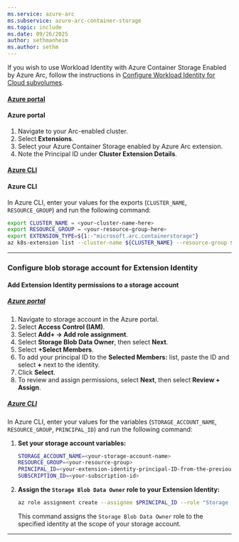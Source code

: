 ```yaml
---
ms.service: azure-arc
ms.subservice: azure-arc-container-storage
ms.topic: include
ms.date: 09/26/2025
author: sethmanheim
ms.author: sethm
---
```


If you wish to use Workload Identity with Azure Container Storage Enabled by Azure Arc, follow the instructions in [Configure Workload Identity for Cloud subvolumes](../howto-configure-workload-identity.md).

#### [Azure portal](#tab/portal)

#### Azure portal

1. Navigate to your Arc-enabled cluster.
1. Select **Extensions**.
1. Select your Azure Container Storage enabled by Azure Arc extension.
1. Note the Principal ID under **Cluster Extension Details**.
  
#### [Azure CLI](#tab/cli)

#### Azure CLI

In Azure CLI, enter your values for the exports (`CLUSTER_NAME`, `RESOURCE_GROUP`) and run the following command:

```bash
export CLUSTER_NAME = <your-cluster-name-here>
export RESOURCE_GROUP = <your-resource-group-here>
export EXTENSION_TYPE=${1:-"microsoft.arc.containerstorage"}
az k8s-extension list --cluster-name ${CLUSTER_NAME} --resource-group ${RESOURCE_GROUP} --cluster-type connectedClusters | jq --arg extType ${EXTENSION_TYPE} 'map(select(.extensionType == $extType)) | .[] | .identity.principalId' -r
```

---

### Configure blob storage account for Extension Identity

#### Add Extension Identity permissions to a storage account

##### [Azure portal](#tab/portal)

1. Navigate to storage account in the Azure portal.
1. Select **Access Control (IAM)**.
1. Select **Add+ -> Add role assignment**.
1. Select **Storage Blob Data Owner**, then select **Next**.
1. Select **+Select Members**.
1. To add your principal ID to the **Selected Members:** list, paste the ID and select **+** next to the identity.
1. Click **Select**.
1. To review and assign permissions, select **Next**, then select **Review + Assign**.

##### [Azure CLI](#tab/cli)

In Azure CLI, enter your values for the variables (`STORAGE_ACCOUNT_NAME`, `RESOURCE_GROUP`, `PRINCIPAL_ID`) and run the following command:

1. **Set your storage account variables:**  
   ```sh
   STORAGE_ACCOUNT_NAME=<your-storage-account-name>
   RESOURCE_GROUP=<your-resource-group>
   PRINCIPAL_ID=<your-extension-identity-principal-ID-from-the-previous-section>
   SUBSCRIPTION_ID=<your-subscription-id>
   ```

2. **Assign the `Storage Blob Data Owner` role to your Extension Identity:**  
   ```sh
   az role assignment create --assignee $PRINCIPAL_ID --role "Storage Blob Data Owner" --scope /subscriptions/$SUBSCRIPTION_ID/resourceGroups/$RESOURCE_GROUP/providers/Microsoft.Storage/storageAccounts/$STORAGE_ACCOUNT_NAME
   ```

   This command assigns the `Storage Blob Data Owner` role to the specified identity at the scope of your storage account.

---